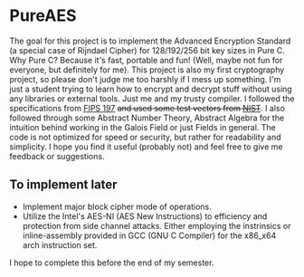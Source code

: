# PureAES
The goal for this project is to implement the Advanced Encryption Standard (a special case of Rijndael Cipher) for 128/192/256 bit key sizes in Pure C. Why Pure C? Because it's fast, portable and fun! (Well, maybe not fun for everyone, but definitely for me). This project is also my first cryptography project, so please don't judge me too harshly if I mess up something. I'm just a student trying to learn how to encrypt and decrypt stuff without using any libraries or external tools. Just me and my trusty compiler. I followed the specifications from [FIPS 197](https://nvlpubs.nist.gov/nistpubs/FIPS/NIST.FIPS.197.pdf) ~~and used some test vectors from [NIST](https://csrc.nist.gov/projects/cryptographic-algorithm-validation-program/block-ciphers#AES)~~. I also followed through some Abstract Number Theory, Abstract Algebra for the intuition behind working in the Galois Field or just Fields in general. The code is not optimized for speed or security, but rather for readability and simplicity. I hope you find it useful (probably not) and feel free to give me feedback or suggestions.

## To implement later
- Implement major block cipher mode of operations.
- Utilize the Intel's AES-NI (AES New Instructions) to efficiency and protection from side channel attacks. Either employing the instrinsics or inline-assembly provided in GCC (GNU C Compiler) for the x86_x64 arch instruction set.

I hope to complete this before the end of my semester.